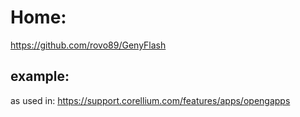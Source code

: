 # Home:
https://github.com/rovo89/GenyFlash

## example:
as used in: https://support.corellium.com/features/apps/opengapps
